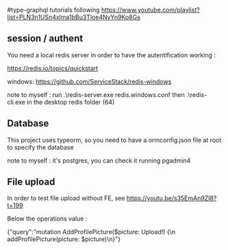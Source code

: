  #type-graphql tutorials following https://www.youtube.com/playlist?list=PLN3n1USn4xlma1bBu3Tloe4NyYn9Ko8Gs

## session / authent 
You need a local redis server in order to have the autentification working :

https://redis.io/topics/quickstart

windows: https://github.com/ServiceStack/redis-windows

note to myself : run .\redis-server.exe redis.windows.conf then .\redis-cli.exe in the desktop redis folder (64)

## Database
This project uses typeorm, so you need to have a ormconfig.json file at root to specify the database

note to myself : it's postgres, you can check it running pgadmin4

## File upload
In order to test file upload without FE, see https://youtu.be/s35EmAn9Zl8?t=199

Below the operations value :

{"query":"mutation AddProfilePicture($picture: Upload!) {\n addProfilePicture(picture: $picture)\n}"}
